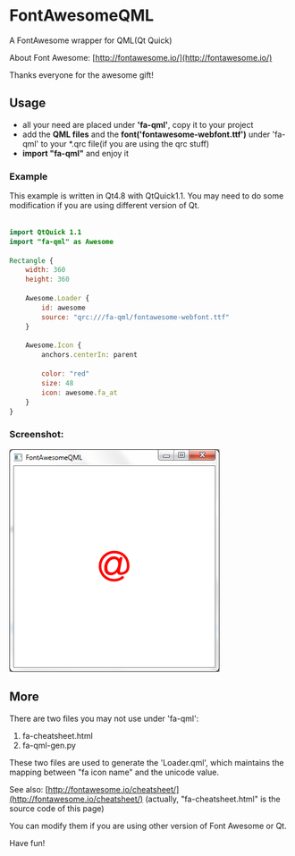 # FontAwesomeQML

A FontAwesome wrapper for QML(Qt Quick)

About Font Awesome: [http://fontawesome.io/](http://fontawesome.io/)

Thanks everyone for the awesome gift!

## Usage

* all your need are placed under **'fa-qml'**, copy it to your project
* add the **QML files** and the **font('fontawesome-webfont.ttf')** under 'fa-qml' to your *.qrc file(if you are using the qrc stuff)
* **import "fa-qml"** and enjoy it

### Example

This example is written in Qt4.8 with QtQuick1.1. You may need to do some modification if you are using different version of Qt.

```qml

import QtQuick 1.1
import "fa-qml" as Awesome

Rectangle {
    width: 360
    height: 360

    Awesome.Loader {
        id: awesome
        source: "qrc:///fa-qml/fontawesome-webfont.ttf"
    }

    Awesome.Icon {
        anchors.centerIn: parent

        color: "red"
        size: 48
        icon: awesome.fa_at
    }
}

```

### Screenshot:

![screenshot](FontAwesomeQML.png)

## More

There are two files you may not use under 'fa-qml':

1. fa-cheatsheet.html
2. fa-qml-gen.py

These two files are used to generate the 'Loader.qml', which maintains the mapping between "fa icon name" and the unicode value. 

See also: [http://fontawesome.io/cheatsheet/](http://fontawesome.io/cheatsheet/) (actually, "fa-cheatsheet.html" is the source code of this page)

You can modify them if you are using other version of Font Awesome or Qt.

Have fun!
